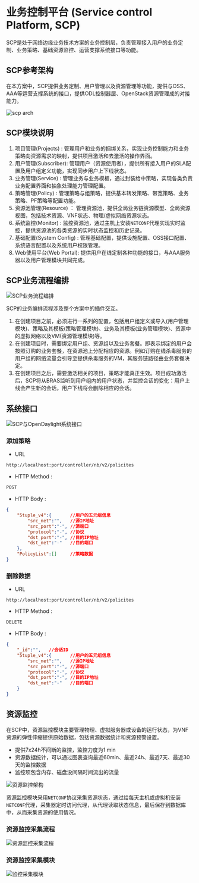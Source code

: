 # 业务控制平台 (Service control Platform, SCP)

SCP是处于网络边缘业务技术方案的业务控制层，负责管理接入用户的业务定制、业务策略、基础资源监控、运营支撑系统接口等功能。

## SCP参考架构

在本方案中，SCP提供业务定制、用户管理以及资源管理等功能，提供与OSS、AAA等运营支撑系统的接口，提供ODL控制器层、OpenStack资源管理成的对接能力。


![scp arch](images/scp-arch.svg)

## SCP模块说明

1. 项目管理(Projects) : 管理用户和业务的捆绑关系，实现业务控制能力和业务策略向资源需求的映射，提供项目激活和去激活的操作界面。
2. 用户管理(Subscriber): 管理用户（资源使用者），提供所有接入用户的SLA配置及用户组定义功能，实现同步用户上下线状态。
3. 业务管理(Service) : 管理业务与业务模板，通过封装给中策略，实现各类负责业务配置界面和抽象处理能力管理配置。
4. 策略管理(Policy) : 管理策略与组策略，提供基本转发策略、带宽策略、业务策略、PF策略等配置功能。
5. 资源池管理(Resource) ： 管理资源池，提供全局业务链资源模型、全局资源视图，包括技术资源、VNF状态、物理/虚拟网络资源状态。
6. 系统监控(Monitor) : 监控资源池，通过主机上安装`NETCONF`代理实现实时监控，提供资源池的各类资源的实时状态监控和历史记录。
7. 基础配置(System Config) : 管理基础配置，提供设施配置、OSS接口配置、系统语言配置以及系统用户权限管理。
8. Web使用平台(Web Portal): 提供用户在线定制各种功能的接口，与AAA服务器以及用户管理模块共同完成。


## SCP业务流程编排

![SCP业务流程编排](images/scp-business-choreographer-process.jpg)

SCP的业务编排流程涉及整个方案中的插件交互。

1. 在创建项目之前，必须进行一系列的配置，包括用户组定义或导入(用户管理模块)、策略及其模板(策略管理模块)、业务及其模板(业务管理模块)、资源中的虚拟网络以及VM(资源管理模块)等。
2. 在创建项目时，需要绑定用户组、资源组以及业务套餐。即表示绑定的用户会按照订购的业务套餐，在资源池上分配相应的资源。例如订购在线杀毒服务的用户组的网络流量会引导至提供杀毒服务的VM，其服务链路径由业务套餐决定。
3. 在创建项目之后，需要激活相关的项目，策略才能真正生效。项目成功激活后，SCP将从BRAS监听到用户组内的用户状态，并监控会话的变化：用户上线会产生新的会话，用户下线将会删除相应的会话。

## 系统接口

![SCP与OpenDaylight系统接口](images/scp-and-odl-interface.svg)

### 添加策略

- URL

```bash
http://localhost:port/controller/nb/v2/policites
```

- HTTP Method :

```bash
POST
```

- HTTP Body :

```json
{
    "5tuple_v4":{       //用户的五元组信息
        "src_net":"",   //源IP地址
        "src_port":"-", //源端口
        "protocol":"-", //协议
        "dst_port":"-", //目的IP地址
        "dst_net":"-"   //目的端口
    },
    "PolicyList":[]     //策略数据
}
```

### 删除数据

- URL

```http
http://localhost:port/controller/nb/v2/policites
```


- HTTP Method :

```bash
DELETE
```

- HTTP Body :

```json
{
    "_id":"",   //会话ID
    "5tuple_v4":{       //用户的五元组信息
        "src_net":"",   //源IP地址
        "src_port":"-", //源端口
        "protocol":"-", //协议
        "dst_port":"-", //目的IP地址
        "dst_net":"-"   //目的端口
    }
}
```

## 资源监控

在SCP中，资源监控模块主要管理物理、虚拟服务器或设备的运行状态，为VNF资源的弹性伸缩提供原始数据，包括资源数据统计和资源预警设置。

- 提供7x24h不间断的监控，监控力度为1 min
- 资源数据统计，可以通过图表查询最近60min、最近24h、最近7天、最近30天的监控数据
- 监控项包含内存、磁盘没间隔时间流出的流量

![资源监控架构](images/scp-resource-monitor-arch.svg)

资源监控模块采用`NETCONF`协议采集资源状态，通过给每天主机或虚拟机安装`NETCONF`代理，采集器定时访问代理，从代理读取状态信息，最后保存到数据库中，从而采集资源的使用情况。

### 资源监控采集流程

![资源监控采集流程](images/scp-resource-monitor-process.jpg)

### 资源监控采集模块

![监控采集模块](images/scp-resource-monitor-module.svg)
